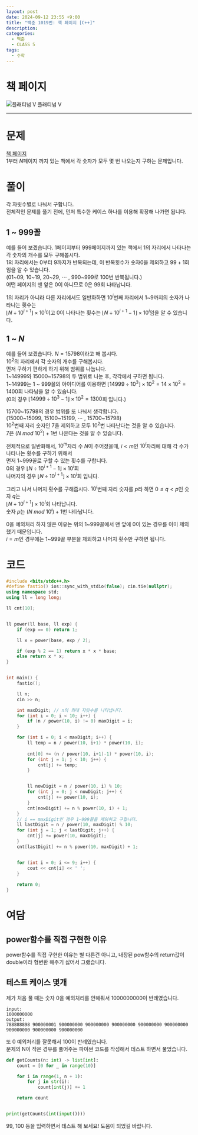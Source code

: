```yaml
---
layout: post
date: 2024-09-12 23:55 +9:00
title: "백준 1019번: 책 페이지 [C++]"
description:
categories:
  - 백준
  - CLASS 5
tags:
  - 수학
---
```


# 책 페이지
<div class="difficulty">
  <img class="solvedac-tier" src="https://d2gd6pc034wcta.cloudfront.net/tier/16.svg" alt="플래티넘 V">
  <span class="platinum">플래티넘 V</span>
</div>

---

# 문제
[책 페이지](https://www.acmicpc.net/problem/1019) \
1부터 $N$페이지 까지 있는 책에서 각 숫자가 모두 몇 번 나오는지 구하는 문제입니다.

# 풀이
각 자릿수별로 나눠서 구합니다. \
전체적인 문제를 풀기 전에, 먼저 특수한 케이스 하나를 이용해 확장해 나가면 됩니다.

## 1 ~ 999꼴
예를 들어 보겠습니다. $1$페이지부터 $999$페이지까지 있는 책에서 1의 자리에서 나타나는 각 숫자의 개수를 모두 구해봅시다. \
1의 자리에서는 0부터 9까지가 반복되는데, 이 반복횟수가 숫자0을 제외하고 $99+1$회임을 알 수 있습니다. \
(01~09, 10~19, 20~29, ⋯ , 990~999로 100번 반복됩니다.) \
어떤 페이지의 맨 앞은 0이 아니므로 0은 $99$회 나타납니다.

1의 자리가 아니라 다른 자리에서도 일반화하면 $10^i$번째 자리에서 1~9까지의 숫자가 나타나는 횟수는 \
$\lfloor N \div 10^{i+1} \rfloor \times 10^i$이고
0이 나타나는 횟수는
$\lfloor N \div 10^{i+1} - 1 \rfloor \times 10^i$임을 알 수 있습니다.

## 1 ~ $N$
예를 들어 보겠습니다. $N = 15798$이라고 해 봅시다. \
$10^2$의 자리에서 각 숫자의 개수를 구해봅시다. \
먼저 구하기 편하게 하기 위해 범위를 나눕니다. \
1~14999와 15000~15798의 두 범위로 나눈 후, 각각에서 구하면 됩니다. \
1~14999는 1 ~ 999꼴의 아이디어를 이용하면 $\lfloor 14999 \div 10^3 \rfloor \times 10^2 = 14 \times 10^2 = 1400$회 나타남을 알 수 있습니다. \
(0의 경우 $\lfloor 14999 \div 10^3 - 1 \rfloor \times 10^2 = 1300$회 입니다.)

15700~15798의 경우 범위를 또 나눠서 생각합니다. \
(15000~15099, 15100~15199, ⋯ , 15700~15798) \
$10^2$번째 자리 숫자인 7을 제외하고 모두 $10^2$번 나타난다는 것을 알 수 있습니다. \
7은 $(N\ mod\ 10^2) + 1$번 나온다는 것을 알 수 있습니다.

전체적으로 일반화해서, $10^m$자리 수 $N$이 주어졌을때, $i < m$인 $10^i$자리에 대해 각 수가 나타나는 횟수를 구하기 위해서 \
먼저 1~999꼴로 구할 수 있는 횟수를 구합니다. \
$0$의 경우 $\lfloor N \div 10^{i+1} - 1 \rfloor \times 10^i$회 \
나머지의 경우 $\lfloor N \div 10^{i+1} \rfloor \times 10^i$회 입니다.

그리고 나서 나머지 횟수를 구해줍시다. $10^i$번째 자리 숫자를 $p$라 하면 $0 \leq q < p$인 숫자 $q$는 \
$\lfloor N \div 10^{i+1} \rfloor \times 10^i$회 나타납니다. \
숫자 $p$는 $(N\ mod\ 10^i) + 1$번 나타납니다.

0을 예외처리 하지 않은 이유는 위의 1~999꼴에서 맨 앞에 0이 있는 경우를 이미 제외했기 때문입니다. \
$i = m$인 경우에는 1~999꼴 부분을 제외하고 나머지 횟수만 구하면 됩니다.

# 코드
```cpp
#include <bits/stdc++.h>
#define fastio() ios::sync_with_stdio(false); cin.tie(nullptr);
using namespace std;
using ll = long long;

ll cnt[10];


ll power(ll base, ll exp) {
    if (exp == 0) return 1;

    ll x = power(base, exp / 2);

    if (exp % 2 == 1) return x * x * base;
    else return x * x;
}


int main() {
    fastio();

    ll n;
    cin >> n;

    int maxDigit; // n의 최대 자릿수를 나타냅니다.
    for (int i = 0; i < 10; i++) {
        if (n / power(10, i) != 0) maxDigit = i;
    }

    for (int i = 0; i < maxDigit; i++) {
        ll temp = n / power(10, i+1) * power(10, i);
        
        cnt[0] += (n / power(10, i+1)-1) * power(10, i);
        for (int j = 1; j < 10; j++) {
            cnt[j] += temp;
        }


        ll nowDigit = n / power(10, i) % 10;
        for (int j = 0; j < nowDigit; j++) {
            cnt[j] += power(10, i);
        }
        cnt[nowDigit] += n % power(10, i) + 1;
    }
    // i == maxDigit인 경우 1~999꼴을 제외하고 구합니다.
    ll lastDigit = n / power(10, maxDigit) % 10;
    for (int j = 1; j < lastDigit; j++) {
        cnt[j] += power(10, maxDigit);
    }
    cnt[lastDigit] += n % power(10, maxDigit) + 1;


    for (int i = 0; i <= 9; i++) {
        cout << cnt[i] << ' ';
    }
    
    return 0;
}
```

# 여담
## power함수를 직접 구현한 이유
power함수를 직접 구현한 이유는 별 다른건 아니고, 내장된 pow함수의 return값이 double이라 형변환 해주기 싫어서 그랬습니다.

## 테스트 케이스 몇개
제가 처음 풀 때는 숫자 0을 예외처리를 안해줘서 1000000000이 반례였습니다.
```
input:
1000000000
output:
788888898 900000001 900000000 900000000 900000000 900000000 900000000 900000000 900000000 900000000
```

또 0 예외처리를 잘못해서 100이 반례였습니다. \
문제의 N이 작은 경우를 풀어주는 파이썬 코드를 작성해서 테스트 하면서 풀었습니다.
```py
def getCounts(n: int) -> list[int]:
    count = [0 for _ in range(10)]

    for i in range(1, n + 1):
        for j in str(i):
            count[int(j)] += 1

    return count


print(getCounts(int(input())))
```

99, 100 등을 입력하면서 테스트 해 보세요! 도움이 되었길 바랍니다.